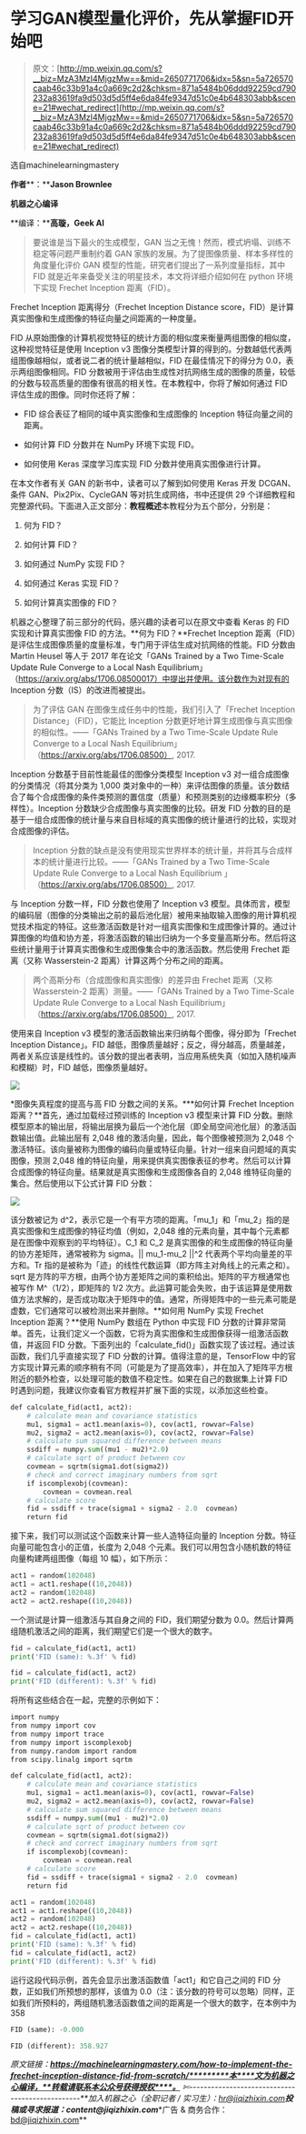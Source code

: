 # 学习GAN模型量化评价，先从掌握FID开始吧

> 原文：[http://mp.weixin.qq.com/s?__biz=MzA3MzI4MjgzMw==&mid=2650771706&idx=5&sn=5a726570caab46c33b91a4c0a669c2d2&chksm=871a5484b06ddd92259cd790232a83619fa9d503d5d5ff4e6da84fe9347d51c0e4b648303abb&scene=21#wechat_redirect](http://mp.weixin.qq.com/s?__biz=MzA3MzI4MjgzMw==&mid=2650771706&idx=5&sn=5a726570caab46c33b91a4c0a669c2d2&chksm=871a5484b06ddd92259cd790232a83619fa9d503d5d5ff4e6da84fe9347d51c0e4b648303abb&scene=21#wechat_redirect)

选自machinelearningmastery

**作者****：****Jason Brownlee**

**机器之心编译**

**编译：****高璇，Geek AI**

> 要说谁是当下最火的生成模型，GAN 当之无愧！然而，模式坍塌、训练不稳定等问题严重制约着 GAN 家族的发展。为了提图像质量、样本多样性的角度量化评价 GAN 模型的性能，研究者们提出了一系列度量指标，其中 FID 就是近年来备受关注的明星技术，本文将详细介绍如何在 python 环境下实现 Frechet Inception 距离（FID）。

Frechet Inception 距离得分（Frechet Inception Distance score，FID）是计算真实图像和生成图像的特征向量之间距离的一种度量。

FID 从原始图像的计算机视觉特征的统计方面的相似度来衡量两组图像的相似度，这种视觉特征是使用 Inception v3 图像分类模型计算的得到的。分数越低代表两组图像越相似，或者说二者的统计量越相似，FID 在最佳情况下的得分为 0.0，表示两组图像相同。FID 分数被用于评估由生成性对抗网络生成的图像的质量，较低的分数与较高质量的图像有很高的相关性。在本教程中，你将了解如何通过 FID 评估生成的图像。同时你还将了解：

*   FID 综合表征了相同的域中真实图像和生成图像的 Inception 特征向量之间的距离。

*   如何计算 FID 分数并在 NumPy 环境下实现 FID。

*   如何使用 Keras 深度学习库实现 FID 分数并使用真实图像进行计算。

在本文作者有关 GAN 的新书中，读者可以了解到如何使用 Keras 开发 DCGAN、条件 GAN、Pix2Pix、CycleGAN 等对抗生成网络，书中还提供 29 个详细教程和完整源代码。下面进入正文部分：**教程概述**本教程分为五个部分，分别是：

1.  何为 FID？

2.  如何计算 FID？

3.  如何通过 NumPy 实现 FID？

4.  如何通过 Keras 实现 FID？

5.  如何计算真实图像的 FID？

机器之心整理了前三部分的代码，感兴趣的读者可以在原文中查看 Keras 的 FID 实现和计算真实图像 FID 的方法。**何为 FID？**Frechet Inception 距离（FID）是评估生成图像质量的度量标准，专门用于评估生成对抗网络的性能。FID 分数由 Martin Heusel 等人于 2017 年在论文「GANs Trained by a Two Time-Scale Update Rule Converge to a Local Nash Equilibrium」（https://arxiv.org/abs/1706.08500017）中提出并使用。该分数作为对现有的 Inception 分数（IS）的改进而被提出。

> 为了评估 GAN 在图像生成任务中的性能，我们引入了「Frechet Inception Distance」（FID），它能比 Inception 分数更好地计算生成图像与真实图像的相似性。——「GANs Trained by a Two Time-Scale Update Rule Converge to a Local Nash Equilibrium」（https://arxiv.org/abs/1706.08500）, 2017.

Inception 分数基于目前性能最佳的图像分类模型 Inception v3 对一组合成图像的分类情况（将其分类为 1,000 类对象中的一种）来评估图像的质量。该分数结合了每个合成图像的条件类预测的置信度（质量）和预测类别的边缘概率积分（多样性）。Inception 分数缺少合成图像与真实图像的比较。研发 FID 分数的目的是基于一组合成图像的统计量与来自目标域的真实图像的统计量进行的比较，实现对合成图像的评估。

> Inception 分数的缺点是没有使用现实世界样本的统计量，并将其与合成样本的统计量进行比较。——「GANs Trained by a Two Time-Scale Update Rule Converge to a Local Nash Equilibrium 」（https://arxiv.org/abs/1706.08500）, 2017.

与 Inception 分数一样，FID 分数也使用了 Inception v3 模型。具体而言，模型的编码层（图像的分类输出之前的最后池化层）被用来抽取输入图像的用计算机视觉技术指定的特征。这些激活函数是针对一组真实图像和生成图像计算的。通过计算图像的均值和协方差，将激活函数的输出归纳为一个多变量高斯分布。然后将这些统计量用于计算真实图像和生成图像集合中的激活函数。然后使用 Frechet 距离（又称 Wasserstein-2 距离）计算这两个分布之间的距离。

> 两个高斯分布（合成图像和真实图像）的差异由 Frechet 距离（又称 Wasserstein-2 距离）测量。——「GANs Trained by a Two Time-Scale Update Rule Converge to a Local Nash Equilibrium」（https://arxiv.org/abs/1706.08500）, 2017.

使用来自 Inception v3 模型的激活函数输出来归纳每个图像，得分即为「Frechet Inception Distance」。FID 越低，图像质量越好；反之，得分越高，质量越差，两者关系应该是线性的。该分数的提出者表明，当应用系统失真（如加入随机噪声和模糊）时，FID 越低，图像质量越好。

![](../Images/6294647ce73e4621dee2e9d94aae4937.jpg)

*图像失真程度的提高与高 FID 分数之间的关系。***如何计算 Frechet Inception 距离？**首先，通过加载经过预训练的 Inception v3 模型来计算 FID 分数。删除模型原本的输出层，将输出层换为最后一个池化层（即全局空间池化层）的激活函数输出值。此输出层有 2,048 维的激活向量，因此，每个图像被预测为 2,048 个激活特征。该向量被称为图像的编码向量或特征向量。针对一组来自问题域的真实图像，预测 2,048 维的特征向量，用来提供真实图像表征的参考。然后可以计算合成图像的特征向量。结果就是真实图像和生成图像各自的 2,048 维特征向量的集合。然后使用以下公式计算 FID 分数：

![](../Images/7a9616c50590cf5f8bd95961d05d1a6e.jpg)

该分数被记为 d^2，表示它是一个有平方项的距离。「mu_1」和「mu_2」指的是真实图像和生成图像的特征均值（例如，2,048 维的元素向量，其中每个元素都是在图像中观察到的平均特征）。C_1 和 C_2 是真实图像的和生成图像的特征向量的协方差矩阵，通常被称为 sigma。|| mu_1-mu_2 ||^2 代表两个平均向量差的平方和。Tr 指的是被称为「迹」的线性代数运算（即方阵主对角线上的元素之和）。sqrt 是方阵的平方根，由两个协方差矩阵之间的乘积给出。矩阵的平方根通常也被写作 M^（1/2），即矩阵的 1/2 次方。此运算可能会失败，由于该运算是使用数值方法求解的，是否成功取决于矩阵中的值。通常，所得矩阵中的一些元素可能是虚数，它们通常可以被检测出来并删除。**如何用 NumPy 实现 Frechet Inception 距离？**使用 NumPy 数组在 Python 中实现 FID 分数的计算非常简单。首先，让我们定义一个函数，它将为真实图像和生成图像获得一组激活函数值，并返回 FID 分数。下面列出的「calculate_fid()」函数实现了该过程。通过该函数，我们几乎直接实现了 FID 分数的计算。值得注意的是，TensorFlow 中的官方实现计算元素的顺序稍有不同（可能是为了提高效率），并在加入了矩阵平方根附近的额外检查，以处理可能的数值不稳定性。如果在自己的数据集上计算 FID 时遇到问题，我建议你查看官方教程并扩展下面的实现，以添加这些检查。

```py
def calculate_fid(act1, act2):
    # calculate mean and covariance statistics
    mu1, sigma1 = act1.mean(axis=0), cov(act1, rowvar=False)
    mu2, sigma2 = act2.mean(axis=0), cov(act2, rowvar=False)
    # calculate sum squared difference between means
    ssdiff = numpy.sum((mu1 - mu2)*2.0)
    # calculate sqrt of product between cov
    covmean = sqrtm(sigma1.dot(sigma2))
    # check and correct imaginary numbers from sqrt
    if iscomplexobj(covmean):
        covmean = covmean.real
    # calculate score
    fid = ssdiff + trace(sigma1 + sigma2 - 2.0  covmean)
    return fid 
```

接下来，我们可以测试这个函数来计算一些人造特征向量的 Inception 分数。特征向量可能包含小的正值，长度为 2,048 个元素。我们可以用包含小随机数的特征向量构建两组图像（每组 10 幅），如下所示：

```py
act1 = random(102048)
act1 = act1.reshape((10,2048))
act2 = random(102048)
act2 = act2.reshape((10,2048)) 
```

一个测试是计算一组激活与其自身之间的 FID，我们期望分数为 0.0。然后计算两组随机激活之间的距离，我们期望它们是一个很大的数字。

```py
fid = calculate_fid(act1, act1)
print('FID (same): %.3f' % fid)

fid = calculate_fid(act1, act2)
print('FID (different): %.3f' % fid) 
```

将所有这些结合在一起，完整的示例如下：

```py
import numpy
from numpy import cov
from numpy import trace
from numpy import iscomplexobj
from numpy.random import random
from scipy.linalg import sqrtm

def calculate_fid(act1, act2):
    # calculate mean and covariance statistics
    mu1, sigma1 = act1.mean(axis=0), cov(act1, rowvar=False)
    mu2, sigma2 = act2.mean(axis=0), cov(act2, rowvar=False)
    # calculate sum squared difference between means
    ssdiff = numpy.sum((mu1 - mu2)*2.0)
    # calculate sqrt of product between cov
    covmean = sqrtm(sigma1.dot(sigma2))
    # check and correct imaginary numbers from sqrt
    if iscomplexobj(covmean):
        covmean = covmean.real
    # calculate score
    fid = ssdiff + trace(sigma1 + sigma2 - 2.0  covmean)
    return fid

act1 = random(102048)
act1 = act1.reshape((10,2048))
act2 = random(102048)
act2 = act2.reshape((10,2048))
fid = calculate_fid(act1, act1)
print('FID (same): %.3f' % fid)
fid = calculate_fid(act1, act2)
print('FID (different): %.3f' % fid) 
```

运行这段代码示例，首先会显示出激活函数值「act1」和它自己之间的 FID 分数，正如我们所预想的那样，该值为 0.0（注：该分数的符号可以忽略）同样，正如我们所预料的，两组随机激活函数值之间的距离是一个很大的数字，在本例中为 358

```py
FID (same): -0.000

FID (different): 358.927 
```

*原文链接：**https://machinelearningmastery.com/how-to-implement-the-frechet-inception-distance-fid-from-scratch/*********本****文为机器之心编译，**转载请联系本公众号获得授权****。**
✄------------------------------------------------**加入机器之心（全职记者 / 实习生）：hr@jiqizhixin.com****投稿或寻求报道：**content**@jiqizhixin.com****广告 & 商务合作：bd@jiqizhixin.com**